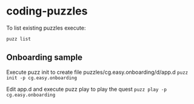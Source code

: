 # coding-puzzles

To list existing puzzles execute:

```puzz list```

## Onboarding sample

Execute puzz init to create file puzzles/cg.easy.onboarding/d/app.d
```puzz init -p cg.easy.onboarding```

Edit app.d and execute puzz play to play the quest
```puzz play -p cg.easy.onboarding```


